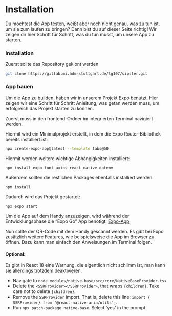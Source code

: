 # Installation

Du möchtest die App testen, weißt aber noch nicht genau, was zu tun ist, um sie zum laufen zu bringen? Dann bist du auf dieser Seite richtig! Wir zeigen dir hier Schritt für Schritt, was du tun musst, um unsere App zu starten.

### Installation

Zuerst sollte das Repository geklont werden

```bash
git clone https://gitlab.mi.hdm-stuttgart.de/lg107/sipster.git
```

### App bauen

Um die App zu builden, haben wir in unserem Projekt Expo benutzt. Hier zeigen wir eine Schritt für Schritt Anleitung, was getan werden muss, um erfolgreich das Projekt starten zu können.

Zuerst muss in den frontend-Ordner im integrierten Terminal navigiert werden.

Hiermit wird ein Minimalprojekt erstellt, in dem die Expo Router-Bibliothek bereits installiert ist:

```bash
npx create-expo-app@latest --template tabs@50
```

Hiermit werden weitere wichtige Abhängigkeiten installiert:

```bash
npm install expo-font axios react-native-dotenv
```

Außerdem sollten die restlichen Packages ebenfalls installiert werden:

```bash
npm install
```

Dadurch wird das Projekt gestartet:

```bash
npx expo start
```

Um die App auf dem Handy anzuzeigen, wird während der Entwicklungsphase die “Expo Go” App benötigt: [Expo-App](https://expo.dev/go)

Nun sollte der QR-Code mit dem Handy gescannt werden. Es gibt bei Expo zusätzlich weitere Features, wie beispielsweise die App im Browser zu öffnen. Dazu kann man einfach den Anweisungen im Terminal folgen.

#### Optional:

Es gibt in React 18 eine Warnung, die eigentlich nicht schlimm ist, man kann sie allerdings trotzdem deaktivieren.

* Navigate to `node_modules/native-base/src/core/NativeBaseProvider.tsx`
* Delete the `<SSRProvider></SSRProvider>`, that wraps `{children}`. Take care not to delete `{children}`.
* Remove the `SSRProvider` import. That is, delete this line: `import { SSRProvider} from '@react-native-aria/utils';`.
* Run `npx patch-package native-base`. Select 'yes' in the prompt.
